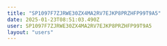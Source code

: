 ```yaml
---
title: "SP1097F7ZJRWE30ZX4MA2RV7EJKP8PRZHFP99T9A5"
date: 2025-01-23T08:51:03.490Z
user: SP1097F7ZJRWE30ZX4MA2RV7EJKP8PRZHFP99T9A5
layout: "users"
---
```

    